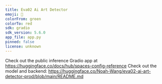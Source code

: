 ```yaml
---
title: Eva02 Ai Art Detector
emoji: 👀
colorFrom: green
colorTo: red
sdk: gradio
sdk_version: 5.6.0
app_file: app.py
pinned: false
license: unknown
---
```



Check out the public inference Gradio app at https://huggingface.co/docs/hub/spaces-config-reference
Check out the model and backend: https://huggingface.co/Noah-Wang/eva02-ai-art-detector-prod/blob/main/README.md

